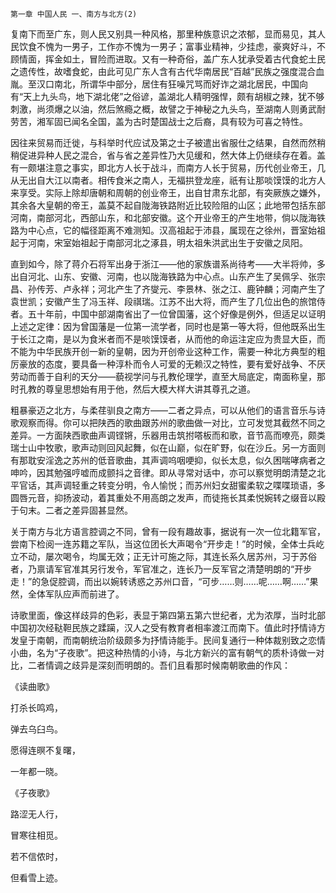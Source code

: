     第一章 中国人民 一、南方与北方(2) 

   复南下而至广东，则人民又别具一种风格，那里种族意识之浓郁，显而易见，其人民饮食不愧为一男子，工作亦不愧为一男子；富事业精神，少挂虑，豪爽好斗，不顾情面，挥金如土，冒险而进取。又有一种奇俗，盖广东人犹承受着古代食蛇土民之遗传性，故嗜食蛇，由此可见广东人含有古代华南居民“百越”民族之强度混合血胤。至汉口南北，所谓华中部分，居住有狂噪咒骂而好诈之湖北居民，中国向有“天上九头鸟，地下湖北佬”之俗谚，盖湖北人精明强悍，颇有胡椒之辣，犹不够刺激，尚须爆之以油，然后煞瘾之概，故譬之于神秘之九头鸟，至湖南人则勇武耐劳苦，湘军固已闻名全国，盖为古时楚国战士之后裔，具有较为可喜之特性。

   因往来贸易而迁徙，与科举时代应试及第之士子被遣出省服仕之结果，自然而然稍稍促进异种人民之混合，省与省之差异性乃大见缓和，然大体上仍继续存在着。盖有一颇堪注意之事实，即北方人长于战斗，而南方人长于贸易，历代创业帝王，几从无出自大江以南者。相传食米之南人，无福拱登龙座，祇有让那啖馍馍的北方人来享受。实际上除却唐朝和周朝的创业帝王，出自甘肃东北部，有突厥族之嫌外，其余各大皇朝的帝王，盖莫不起自陇海铁路附近比较险阻的山区；此地带包括东部河南，南部河北，西部山东，和北部安徽。这个开业帝王的产生地带，倘以陇海铁路为中心点，它的幅径距离不难测知。汉高祖起于沛县，属现在之徐州，晋室始祖起于河南，宋室始祖起于南部河北之涿县，明太祖朱洪武出生于安徽之凤阳。

   直到如今，除了蒋介石将军出身于浙江——他的家族谱系尚待考——大半将帅，多出自河北、山东、安徽、河南，也以陇海铁路为中心点。山东产生了吴佩孚、张宗昌、孙传芳、卢永祥；河北产生了齐燮元、李景林、张之江、鹿钟麟；河南产生了袁世凯；安徽产生了冯玉祥、段祺瑞。江苏不出大将，而产生了几位出色的旅馆侍者。五十年前，中国中部湖南省出了一位曾国藩，这个好像是例外，但适足以证明上述之定律：因为曾国藩是一位第一流学者，同时也是第一等大将，但他既系出生于长江之南，是以为食米者而不是啖馍馍者，从而他的命运注定应为贵显大臣，而不能为中华民族开创一新的皇朝，因为开创帝业这种工作，需要一种北方典型的粗厉豪放的态度，要具备一种淳朴而令人可爱的无赖汉之特性，要有爱好战争、不厌劳动而善于自利的天分——藐视学问与孔教伦理学，直至大局底定，南面称皇，那时孔教的尊皇思想始有用于他，然后大模大样大讲其尊孔之道。

   粗暴豪迈之北方，与柔荏驯良之南方——二者之异点，可以从他们的语言音乐与诗歌观察而得。你可以把陕西的歌曲跟苏州的歌曲做一对比，立可发觉其截然不同之差异。一方面陕西歌曲声调铿锵，乐器用击筑拊嗒板而和歌，音节高而嘹亮，颇类瑞士山中牧歌，歌声动则回风起舞，似在山巅，似在旷野，似在沙丘。另一方面则有那耽安淫逸之苏州的低音歌曲，其声调呜咽哽抑，似长太息，似久困喘哮病者之呻吟，因其勉强哼嘘而成颤抖之音律。即从寻常对话中，亦可以察觉明朗清楚之北平官话，其声调轻重之转变分明，令人愉悦；而苏州妇女甜蜜柔软之喋喋琐语，多圆唇元音，抑扬波动，着其重处不用高朗之发声，而徒拖长其柔悦婉转之缀音以殿于句末。二者之差异固甚显然。

   关于南方与北方语言腔调之不同，曾有一段有趣故事，据说有一次一位北籍军官，尝南下检阅一连苏籍之军队，当这位团长大声喝令“开步走！”的时候，全体士兵屹立不动，屡次喝令，均属无效；正无计可施之际，其连长系久居苏州，习于苏俗者，乃禀请军官准其另行发令，军官准之，连长乃一反军官之清楚明朗的“开步走！”的急促腔调，而出以婉转诱惑之苏州口音，“可步……则……呢……啊……”果然，全体军队应声而前进了。

   诗歌里面，像这样歧异的色彩，表显于第四第五第六世纪者，尤为浓厚，当时北部中国初次经鞑靼民族之蹂躏，汉人之受有教育者相率渡江而南下。值此时抒情诗方发皇于南朝，而南朝统治阶级颇多为抒情诗能手。民间复通行一种体裁别致之恋情小曲，名为“子夜歌”。把这种热情的小诗，与北方新兴的富有朝气的质朴诗做一对比，二者情调之歧异是深刻而明朗的。吾们且看那时候南朝歌曲的作风：

   《读曲歌》

   打杀长鸣鸡，

   弹去乌臼鸟。

   愿得连暝不复曙，

   一年都一晓。

   《子夜歌》

   路涩无人行，

   冒寒往相觅。

   若不信侬时，

   但看雪上迹。

